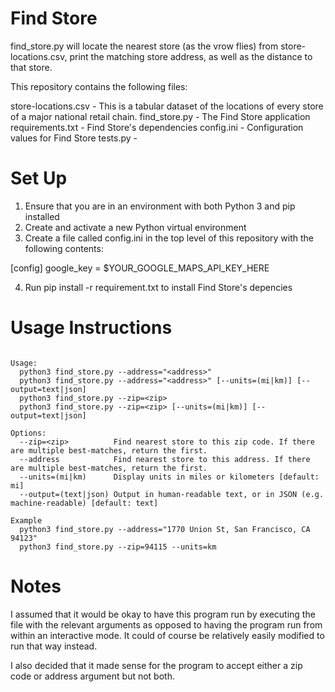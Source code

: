# Find Store

find_store.py will locate the nearest store (as the vrow flies) from
store-locations.csv, print the matching store address, as well as
the distance to that store.

This repository contains the following files:

store-locations.csv - This is a tabular dataset of the locations of every store of a major national retail chain.
find_store.py - The Find Store application
requirements.txt - Find Store's dependencies
config.ini - Configuration values for Find Store
tests.py -

# Set Up

1. Ensure that you are in an environment with both Python 3 and pip installed
2. Create and activate a new Python virtual environment
3. Create a file called config.ini in the top level of this repository with the following contents:

[config]
google_key = $YOUR_GOOGLE_MAPS_API_KEY_HERE

4. Run pip install -r requirement.txt to install Find Store's depencies

# Usage Instructions

```

Usage:
  python3 find_store.py --address="<address>"
  python3 find_store.py --address="<address>" [--units=(mi|km)] [--output=text|json]
  python3 find_store.py --zip=<zip>
  python3 find_store.py --zip=<zip> [--units=(mi|km)] [--output=text|json]

Options:
  --zip=<zip>          Find nearest store to this zip code. If there are multiple best-matches, return the first.
  --address            Find nearest store to this address. If there are multiple best-matches, return the first.
  --units=(mi|km)      Display units in miles or kilometers [default: mi]
  --output=(text|json) Output in human-readable text, or in JSON (e.g. machine-readable) [default: text]

Example
  python3 find_store.py --address="1770 Union St, San Francisco, CA 94123"
  python3 find_store.py --zip=94115 --units=km
```

# Notes

I assumed that it would be okay to have this program run by executing the file with the relevant arguments as opposed to having the program run from within an interactive mode. It could of course be relatively easily modified to run that way instead.

I also decided that it made sense for the program to accept either a zip code or address argument but not both.